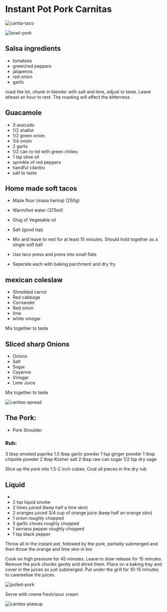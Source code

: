 # Instant Pot Pork Carnitas

![canita-taco](images/carnita-taco.jpg)

![bowl-pork](images/bowl-pulled-pork.jpg)

## Salsa ingredients

- tomatoes
- green/red peppers
- jalapenos
- red onion
- garlic

roast the lot, chunk in blender with salt and lime, adjust to taste. Leave atleast an hour to rest. 
The roasting will affect the bitterness


## Guacamole 

* 3 avacado
* 1/2 shallot
* 1/2 green onion
* 1/4 onion
* 2 garlic
* 1/2 can ro-tel with green chilies
* 1 tsp olive oil
* sprinkle of red peppers
* handful cilantro
* salt to taste 

## Home made soft tacos

* Maze flour (masa harina) (250g)
* Warm/hot water (375ml)
* Glug of Vegetable oil
* Salt (good tsp)

* Mix and leave to rest for at least 15 minutes. Should hold together as a single soft ball
* Use taco press and press into small flats
* Seperate each with baking parchment and dry fry


## mexican coleslaw 

 * Shredded carrot
 * Red cabbage
 * Corriander
 * Red onion
 * lime
 * white vinegar

Mix together to taste


## Sliced sharp Onions

* Onions
* Salt
* Sugar
* Cayenne
* Vinegar
* Lime Juice

Mix together to taste

![canitas-spread](images/carnita-spread.jpg)


## The Pork:

* Pork Shoulder 

### Rub:

3 tbsp smoked paprika
1.5 tbsp garlic powder
1 tsp ginger powder
1 tbsp chipotle powder
2 tbsp Kosher salt
2 tbsp raw can sugar
1/2 tsp dry sage

Slice up the pork into 1.5-2 inch cubes. Coat all pieces in the dry rub

## Liquid
* 
* 2 tsp liquid smoke
* 2 limes juiced (keep half a lime skin)
* 2 oranges juiced 3/4 cup of orange juice (keep half an orange skin)
* 1 onion roughly chopped
* 5 garlic cloves roughly chopped
* 1 serrano pepper roughly chopped
* 1 tsp black pepper

Throw all in the instant pot, followed by the pork, partially submerged and then throw the orange and lime skin in too

Cook on high pressure for 45 minutes. Leave to slow release for 15 minutes. 
Remove the pork chunks gently and shred them. Place on a baking tray and cover in the juices so just submerged. Put under the grill for 10-15 minutes to caremelise the juices. 

![pulled-pork](images/pulled-pork.jpg)

Serve with creme fresh/sour cream

![canitas-plateup](images/carnitas-plateup.jpg)